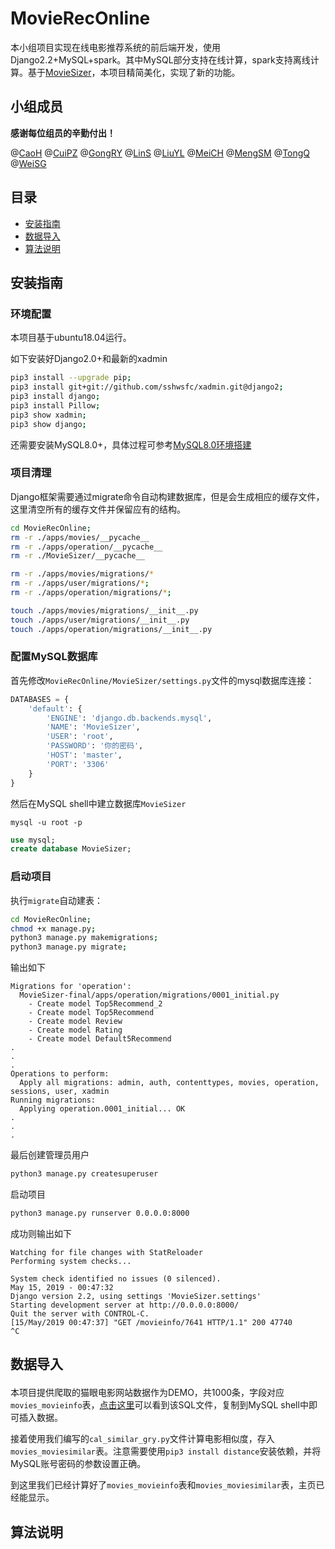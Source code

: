 # MovieRecOnline

本小组项目实现在线电影推荐系统的前后端开发，使用Django2.2+MySQL+spark。其中MySQL部分支持在线计算，spark支持离线计算。基于[MovieSizer](https://github.com/NanceEvan/MovieSizer)，本项目精简美化，实现了新的功能。


## 小组成员

**感谢每位组员的辛勤付出！**

@[CaoH](https://github.com/Jacylike)  @[CuiPZ](https://github.com/cuipz)  @[GongRY](https://github.com/GRY123456)  @[LinS](https://github.com/linsen-yeguiren)  @[LiuYL](https://github.com/lyl0724)  @[MeiCH](https://github.com/meichuhe)  @[MengSM](#)  @[TongQ](https://github.com/TerrenceTong)  @[WeiSG](#) 

## 目录

- [安装指南](#1)
- [数据导入](#2)
- [算法说明](#3)

## <p id=1>安装指南

### 环境配置

本项目基于ubuntu18.04运行。

如下安装好Django2.0+和最新的xadmin
```bash
pip3 install --upgrade pip;
pip3 install git+git://github.com/sshwsfc/xadmin.git@django2;
pip3 install django;
pip3 install Pillow;
pip3 show xadmin;
pip3 show django;
```

还需要安装MySQL8.0+，具体过程可参考[MySQL8.0环境搭建](https://github.com/JimXiongGM/BigDataProject/blob/master/Documentations/MySql_8.0.md)

### 项目清理

Django框架需要通过migrate命令自动构建数据库，但是会生成相应的缓存文件，这里清空所有的缓存文件并保留应有的结构。

```bash
cd MovieRecOnline;
rm -r ./apps/movies/__pycache__
rm -r ./apps/operation/__pycache__
rm -r ./MovieSizer/__pycache__

rm -r ./apps/movies/migrations/*
rm -r ./apps/user/migrations/*;
rm -r ./apps/operation/migrations/*;

touch ./apps/movies/migrations/__init__.py
touch ./apps/user/migrations/__init__.py
touch ./apps/operation/migrations/__init__.py
```

### 配置MySQL数据库

首先修改`MovieRecOnline/MovieSizer/settings.py`文件的mysql数据库连接：

```py
DATABASES = {
    'default': {
        'ENGINE': 'django.db.backends.mysql',
        'NAME': 'MovieSizer',
        'USER': 'root',
        'PASSWORD': '你的密码',
        'HOST': 'master',
        'PORT': '3306'
    }
}
```

然后在MySQL shell中建立数据库`MovieSizer`

`mysql -u root -p`
```sql
use mysql;
create database MovieSizer;
```

### 启动项目

执行`migrate`自动建表：
```bash
cd MovieRecOnline;
chmod +x manage.py;
python3 manage.py makemigrations;
python3 manage.py migrate;
```

输出如下
```
Migrations for 'operation':
  MovieSizer-final/apps/operation/migrations/0001_initial.py
    - Create model Top5Recommend_2
    - Create model Top5Recommend
    - Create model Review
    - Create model Rating
    - Create model Default5Recommend
.
.
.
Operations to perform:
  Apply all migrations: admin, auth, contenttypes, movies, operation, sessions, user, xadmin
Running migrations:
  Applying operation.0001_initial... OK
.
.
.
```

最后创建管理员用户
```bash
python3 manage.py createsuperuser
```

启动项目
```bash
python3 manage.py runserver 0.0.0.0:8000
```
成功则输出如下
```
Watching for file changes with StatReloader
Performing system checks...

System check identified no issues (0 silenced).
May 15, 2019 - 00:47:32
Django version 2.2, using settings 'MovieSizer.settings'
Starting development server at http://0.0.0.0:8000/
Quit the server with CONTROL-C.
[15/May/2019 00:47:37] "GET /movieinfo/7641 HTTP/1.1" 200 47740
^C
```

## <p id=2>数据导入

本项目提供爬取的猫眼电影网站数据作为DEMO，共1000条，字段对应`movies_movieinfo`表，[点击这里](./movies_movieinfo_DEMO.sql)可以看到该SQL文件，复制到MySQL shell中即可插入数据。

接着使用我们编写的`cal_similar_gry.py`文件计算电影相似度，存入`movies_moviesimilar`表。注意需要使用`pip3 install distance`安装依赖，并将MySQL账号密码的参数设置正确。

到这里我们已经计算好了`movies_movieinfo`表和`movies_moviesimilar`表，主页已经能显示。

## <p id=3>算法说明